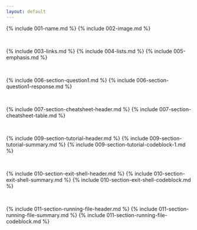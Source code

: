 ```yaml
---
layout: default
---
```


{% include 001-name.md %}
{% include 002-image.md %}

<br>

{% include 003-links.md %}
{% include 004-lists.md %}
{% include 005-emphasis.md %}

<br>

{% include 006-section-question1.md %}
{% include 006-section-question1-response.md %}

<br>

{% include 007-section-cheatsheet-header.md %}
{% include 007-section-cheatsheet-table.md %}

<br>

{% include 009-section-tutorial-header.md %}
{% include 009-section-tutorial-summary.md %}
{% include 009-section-tutorial-codeblock-1.md %}

<br>

{% include 010-section-exit-shell-header.md %}
{% include 010-section-exit-shell-summary.md %}
{% include 010-section-exit-shell-codeblock.md %}

<br>

{% include 011-section-running-file-header.md %}
{% include 011-section-running-file-summary.md %}
{% include 011-section-running-file-codeblock.md %}

<br>
